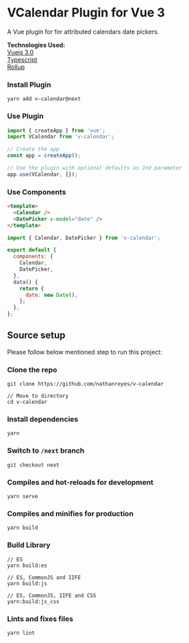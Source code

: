# VCalendar Plugin for Vue 3

A Vue plugin for for attributed calendars date pickers.

**Technologies Used:**\
[Vuejs 3.0](https://github.com/vuejs/vue-next)\
[Typescript](https://github.com/microsoft/TypeScript)\
[Rollup](https://github.com/rollup/rollup)

### Install Plugin

```shell
yarn add v-calendar@next
```

### Use Plugin

```js
import { createApp } from 'vue';
import VCalendar from 'v-calendar';

// Create the app
const app = createApp();

// Use the plugin with optional defaults as 2nd parameter
app.use(VCalendar, {});
```

### Use Components

```html
<template>
  <Calendar />
  <DatePicker v-model="date" />
</template>
```

```js
import { Calendar, DatePicker } from 'v-calendar';

export default {
  components: {
    Calendar,
    DatePicker,
  },
  data() {
    return {
      date: new Date(),
    };
  },
};
```

## Source setup

Please follow below mentioned step to run this project:

### Clone the repo

```shell
git clone https://github.com/nathanreyes/v-calendar

// Move to directory
cd v-calendar
```

### Install dependencies

```shell
yarn
```

### Switch to `/next` branch

```shell
git checkout next
```

### Compiles and hot-reloads for development

```shell
yarn serve
```

### Compiles and minifies for production

```shell
yarn build
```

### Build Library

```shell
// ES
yarn build:es

// ES, CommonJS and IIFE
yarn build:js

// ES, CommonJS, IIFE and CSS
yarn:build:js_css
```

### Lints and fixes files

```shell
yarn lint
```
